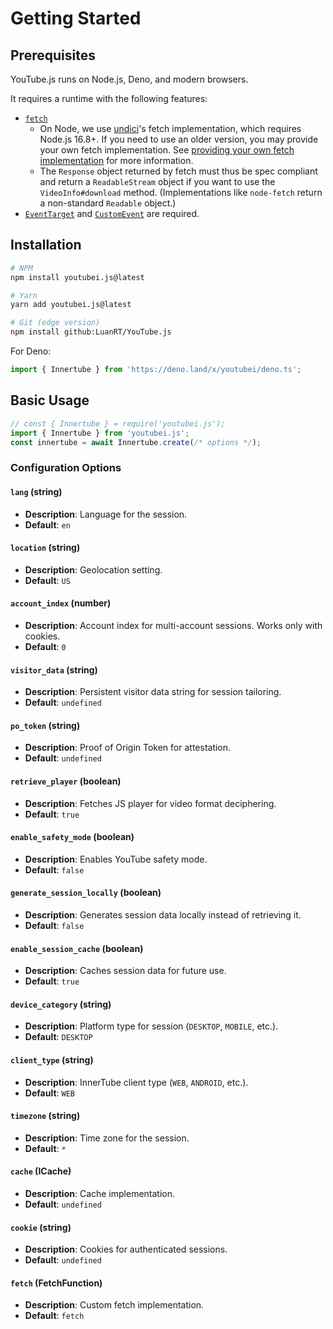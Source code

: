 # Getting Started

## Prerequisites
YouTube.js runs on Node.js, Deno, and modern browsers.

It requires a runtime with the following features:
- [`fetch`](https://developer.mozilla.org/en-US/docs/Web/API/Fetch_API)
  - On Node, we use [undici](https://github.com/nodejs/undici)'s fetch implementation, which requires Node.js 16.8+. If you need to use an older version, you may provide your own fetch implementation. See [providing your own fetch implementation](#custom-fetch) for more information. 
  - The `Response` object returned by fetch must thus be spec compliant and return a `ReadableStream` object if you want to use the `VideoInfo#download` method. (Implementations like `node-fetch` return a non-standard `Readable` object.)
- [`EventTarget`](https://developer.mozilla.org/en-US/docs/Web/API/EventTarget) and [`CustomEvent`](https://developer.mozilla.org/en-US/docs/Web/API/CustomEvent) are required.


## Installation
```bash
# NPM
npm install youtubei.js@latest

# Yarn
yarn add youtubei.js@latest

# Git (edge version)
npm install github:LuanRT/YouTube.js
```

For Deno:
```typescript
import { Innertube } from 'https://deno.land/x/youtubei/deno.ts';
```

## Basic Usage
```typescript
// const { Innertube } = require('youtubei.js');
import { Innertube } from 'youtubei.js';
const innertube = await Innertube.create(/* options */);
```

### Configuration Options

#### `lang` (string)
- **Description**: Language for the session.
- **Default**: `en`

#### `location` (string)
- **Description**: Geolocation setting.
- **Default**: `US`

#### `account_index` (number)
- **Description**: Account index for multi-account sessions. Works only with cookies.
- **Default**: `0`

#### `visitor_data` (string)
- **Description**: Persistent visitor data string for session tailoring.
- **Default**: `undefined`

#### `po_token` (string)
- **Description**: Proof of Origin Token for attestation.
- **Default**: `undefined`

#### `retrieve_player` (boolean)
- **Description**: Fetches JS player for video format deciphering.
- **Default**: `true`

#### `enable_safety_mode` (boolean)
- **Description**: Enables YouTube safety mode.
- **Default**: `false`

#### `generate_session_locally` (boolean)
- **Description**: Generates session data locally instead of retrieving it.
- **Default**: `false`

#### `enable_session_cache` (boolean)
- **Description**: Caches session data for future use.
- **Default**: `true`

#### `device_category` (string)
- **Description**: Platform type for session (`DESKTOP`, `MOBILE`, etc.).
- **Default**: `DESKTOP`

#### `client_type` (string)
- **Description**: InnerTube client type (`WEB`, `ANDROID`, etc.).
- **Default**: `WEB`

#### `timezone` (string)
- **Description**: Time zone for the session.
- **Default**: `*`

#### `cache` (ICache)
- **Description**: Cache implementation.
- **Default**: `undefined`

#### `cookie` (string)
- **Description**: Cookies for authenticated sessions.
- **Default**: `undefined`

#### `fetch` (FetchFunction)
- **Description**: Custom fetch implementation.
- **Default**: `fetch`